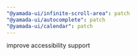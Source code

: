 ```yaml
---
"@yamada-ui/infinite-scroll-area": patch
"@yamada-ui/autocomplete": patch
"@yamada-ui/calendar": patch
---
```


improve accessibility support
